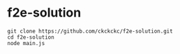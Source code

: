# f2e-solution

```console
git clone https://github.com/ckckckc/f2e-solution.git
cd f2e-solution
node main.js
```